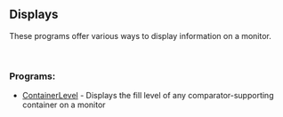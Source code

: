 ## Displays
These programs offer various ways to display information on a monitor.

<br>

### Programs:
- [ContainerLevel](./ContainerLevel/) - Displays the fill level of any comparator-supporting container on a monitor

<br>
